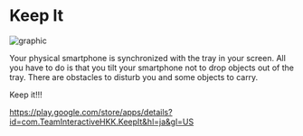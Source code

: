 # Keep It

![graphic](https://user-images.githubusercontent.com/73936162/166104369-3f9c93ff-1ff4-464d-801a-9f62ea5f75e4.png)

Your physical smartphone is synchronized with the tray in your screen.
All you have to do is that you tilt your smartphone not to drop objects out of the tray. There are obstacles to disturb you and some objects to carry.

Keep it!!!

https://play.google.com/store/apps/details?id=com.TeamInteractiveHKK.KeepIt&hl=ja&gl=US
